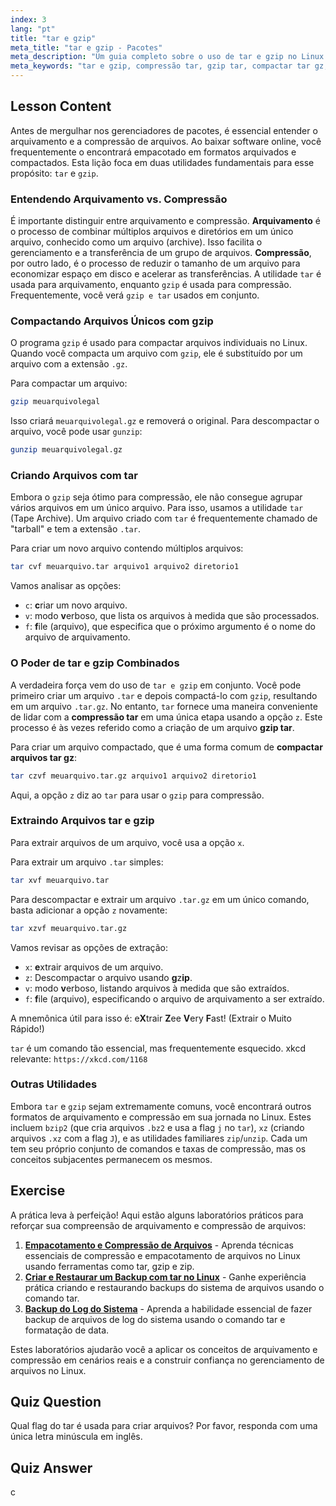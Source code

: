 ```yaml
---
index: 3
lang: "pt"
title: "tar e gzip"
meta_title: "tar e gzip - Pacotes"
meta_description: "Um guia completo sobre o uso de tar e gzip no Linux. Aprenda sobre compressão tar, como criar e extrair arquivos, e a diferença entre gzip e tar. Domine comandos para compactar arquivos tar gz e gerencie seus pacotes de software de forma eficaz."
meta_keywords: "tar e gzip, compressão tar, gzip tar, compactar tar gz, gzip e tar, arquivamento Linux, compressão de arquivos, comando tar, comando gzip, tutorial Linux"
---
```


## Lesson Content

Antes de mergulhar nos gerenciadores de pacotes, é essencial entender o arquivamento e a compressão de arquivos. Ao baixar software online, você frequentemente o encontrará empacotado em formatos arquivados e compactados. Esta lição foca em duas utilidades fundamentais para esse propósito: `tar` e `gzip`.

### Entendendo Arquivamento vs. Compressão

É importante distinguir entre arquivamento e compressão. **Arquivamento** é o processo de combinar múltiplos arquivos e diretórios em um único arquivo, conhecido como um arquivo (archive). Isso facilita o gerenciamento e a transferência de um grupo de arquivos. **Compressão**, por outro lado, é o processo de reduzir o tamanho de um arquivo para economizar espaço em disco e acelerar as transferências. A utilidade `tar` é usada para arquivamento, enquanto `gzip` é usada para compressão. Frequentemente, você verá `gzip e tar` usados em conjunto.

### Compactando Arquivos Únicos com gzip

O programa `gzip` é usado para compactar arquivos individuais no Linux. Quando você compacta um arquivo com `gzip`, ele é substituído por um arquivo com a extensão `.gz`.

Para compactar um arquivo:

```bash
gzip meuarquivolegal
```

Isso criará `meuarquivolegal.gz` e removerá o original. Para descompactar o arquivo, você pode usar `gunzip`:

```bash
gunzip meuarquivolegal.gz
```

### Criando Arquivos com tar

Embora o `gzip` seja ótimo para compressão, ele não consegue agrupar vários arquivos em um único arquivo. Para isso, usamos a utilidade `tar` (Tape Archive). Um arquivo criado com `tar` é frequentemente chamado de "tarball" e tem a extensão `.tar`.

Para criar um novo arquivo contendo múltiplos arquivos:

```bash
tar cvf meuarquivo.tar arquivo1 arquivo2 diretorio1
```

Vamos analisar as opções:

- `c`: **c**riar um novo arquivo.
- `v`: modo **v**erboso, que lista os arquivos à medida que são processados.
- `f`: **f**ile (arquivo), que especifica que o próximo argumento é o nome do arquivo de arquivamento.

### O Poder de tar e gzip Combinados

A verdadeira força vem do uso de `tar e gzip` em conjunto. Você pode primeiro criar um arquivo `.tar` e depois compactá-lo com `gzip`, resultando em um arquivo `.tar.gz`. No entanto, `tar` fornece uma maneira conveniente de lidar com a **compressão tar** em uma única etapa usando a opção `z`. Este processo é às vezes referido como a criação de um arquivo **gzip tar**.

Para criar um arquivo compactado, que é uma forma comum de **compactar arquivos tar gz**:

```bash
tar czvf meuarquivo.tar.gz arquivo1 arquivo2 diretorio1
```

Aqui, a opção `z` diz ao `tar` para usar o `gzip` para compressão.

### Extraindo Arquivos tar e gzip

Para extrair arquivos de um arquivo, você usa a opção `x`.

Para extrair um arquivo `.tar` simples:

```bash
tar xvf meuarquivo.tar
```

Para descompactar e extrair um arquivo `.tar.gz` em um único comando, basta adicionar a opção `z` novamente:

```bash
tar xzvf meuarquivo.tar.gz
```

Vamos revisar as opções de extração:

- `x`: **e**xtrair arquivos de um arquivo.
- `z`: Descompactar o arquivo usando **g**z**ip**.
- `v`: modo **v**erboso, listando arquivos à medida que são extraídos.
- `f`: **f**ile (arquivo), especificando o arquivo de arquivamento a ser extraído.

A mnemônica útil para isso é: e**X**trair **Z**ee **V**ery **F**ast! (Extrair o Muito Rápido!)

`tar` é um comando tão essencial, mas frequentemente esquecido. xkcd relevante: `https://xkcd.com/1168`

### Outras Utilidades

Embora `tar` e `gzip` sejam extremamente comuns, você encontrará outros formatos de arquivamento e compressão em sua jornada no Linux. Estes incluem `bzip2` (que cria arquivos `.bz2` e usa a flag `j` no `tar`), `xz` (criando arquivos `.xz` com a flag `J`), e as utilidades familiares `zip`/`unzip`. Cada um tem seu próprio conjunto de comandos e taxas de compressão, mas os conceitos subjacentes permanecem os mesmos.

## Exercise

A prática leva à perfeição! Aqui estão alguns laboratórios práticos para reforçar sua compreensão de arquivamento e compressão de arquivos:

1. **[Empacotamento e Compressão de Arquivos](https://labex.io/pt/labs/linux-file-packaging-and-compression-385413)** - Aprenda técnicas essenciais de compressão e empacotamento de arquivos no Linux usando ferramentas como tar, gzip e zip.
2. **[Criar e Restaurar um Backup com tar no Linux](https://labex.io/pt/labs/comptia-create-and-restore-a-backup-with-tar-in-linux-590843)** - Ganhe experiência prática criando e restaurando backups do sistema de arquivos usando o comando tar.
3. **[Backup do Log do Sistema](https://labex.io/pt/labs/linux-backup-system-log-17989)** - Aprenda a habilidade essencial de fazer backup de arquivos de log do sistema usando o comando tar e formatação de data.

Estes laboratórios ajudarão você a aplicar os conceitos de arquivamento e compressão em cenários reais e a construir confiança no gerenciamento de arquivos no Linux.

## Quiz Question

Qual flag do tar é usada para criar arquivos? Por favor, responda com uma única letra minúscula em inglês.

## Quiz Answer

c

